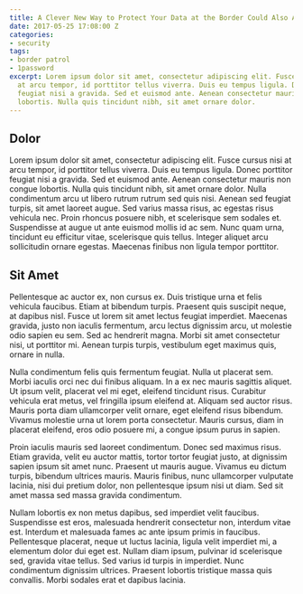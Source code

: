 ```yaml
---
title: A Clever New Way to Protect Your Data at the Border Could Also Add Risk
date: 2017-05-25 17:08:00 Z
categories:
- security
tags:
- border patrol
- 1password
excerpt: Lorem ipsum dolor sit amet, consectetur adipiscing elit. Fusce cursus nisi
  at arcu tempor, id porttitor tellus viverra. Duis eu tempus ligula. Donec porttitor
  feugiat nisi a gravida. Sed et euismod ante. Aenean consectetur mauris non congue
  lobortis. Nulla quis tincidunt nibh, sit amet ornare dolor.
---
```


## Dolor
Lorem ipsum dolor sit amet, consectetur adipiscing elit. Fusce cursus nisi at arcu tempor, id porttitor tellus viverra. Duis eu tempus ligula. Donec porttitor feugiat nisi a gravida. Sed et euismod ante. Aenean consectetur mauris non congue lobortis. Nulla quis tincidunt nibh, sit amet ornare dolor. Nulla condimentum arcu ut libero rutrum rutrum sed quis nisi. Aenean sed feugiat turpis, sit amet laoreet augue. Sed varius massa risus, ac egestas risus vehicula nec. Proin rhoncus posuere nibh, et scelerisque sem sodales et. Suspendisse at augue ut ante euismod mollis id ac sem. Nunc quam urna, tincidunt eu efficitur vitae, scelerisque quis tellus. Integer aliquet arcu sollicitudin ornare egestas. Maecenas finibus non ligula tempor porttitor.

## Sit Amet
Pellentesque ac auctor ex, non cursus ex. Duis tristique urna et felis vehicula faucibus. Etiam at bibendum turpis. Praesent quis suscipit neque, at dapibus nisl. Fusce ut lorem sit amet lectus feugiat imperdiet. Maecenas gravida, justo non iaculis fermentum, arcu lectus dignissim arcu, ut molestie odio sapien eu sem. Sed ac hendrerit magna. Morbi sit amet consectetur nisi, ut porttitor mi. Aenean turpis turpis, vestibulum eget maximus quis, ornare in nulla.

Nulla condimentum felis quis fermentum feugiat. Nulla ut placerat sem. Morbi iaculis orci nec dui finibus aliquam. In a ex nec mauris sagittis aliquet. Ut ipsum velit, placerat vel mi eget, eleifend tincidunt risus. Curabitur vehicula erat metus, vel fringilla ipsum eleifend at. Aliquam sed auctor risus. Mauris porta diam ullamcorper velit ornare, eget eleifend risus bibendum. Vivamus molestie urna ut lorem porta consectetur. Mauris cursus, diam in placerat eleifend, eros odio posuere mi, a congue ipsum purus in sapien.

Proin iaculis mauris sed laoreet condimentum. Donec sed maximus risus. Etiam gravida, velit eu auctor mattis, tortor tortor feugiat justo, at dignissim sapien ipsum sit amet nunc. Praesent ut mauris augue. Vivamus eu dictum turpis, bibendum ultrices mauris. Mauris finibus, nunc ullamcorper vulputate lacinia, nisi dui pretium dolor, non pellentesque ipsum nisi ut diam. Sed sit amet massa sed massa gravida condimentum.

Nullam lobortis ex non metus dapibus, sed imperdiet velit faucibus. Suspendisse est eros, malesuada hendrerit consectetur non, interdum vitae est. Interdum et malesuada fames ac ante ipsum primis in faucibus. Pellentesque placerat, neque ut luctus lacinia, ligula velit imperdiet mi, a elementum dolor dui eget est. Nullam diam ipsum, pulvinar id scelerisque sed, gravida vitae tellus. Sed varius id turpis in imperdiet. Nunc condimentum dignissim ultrices. Praesent lobortis tristique massa quis convallis. Morbi sodales erat et dapibus lacinia.
